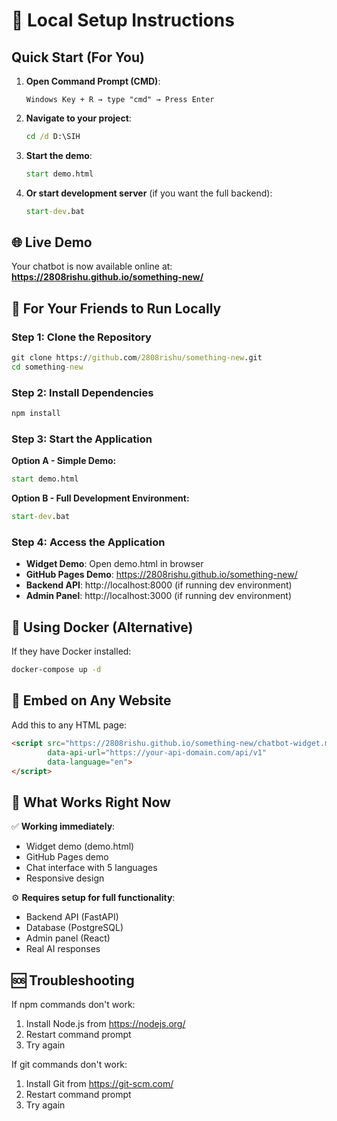 # 🚀 Local Setup Instructions

## Quick Start (For You)

1. **Open Command Prompt (CMD)**:
   ```
   Windows Key + R → type "cmd" → Press Enter
   ```

2. **Navigate to your project**:
   ```cmd
   cd /d D:\SIH
   ```

3. **Start the demo**:
   ```cmd
   start demo.html
   ```

4. **Or start development server** (if you want the full backend):
   ```cmd
   start-dev.bat
   ```

## 🌐 Live Demo

Your chatbot is now available online at:
**https://2808rishu.github.io/something-new/**

## 👥 For Your Friends to Run Locally

### Step 1: Clone the Repository
```cmd
git clone https://github.com/2808rishu/something-new.git
cd something-new
```

### Step 2: Install Dependencies
```cmd
npm install
```

### Step 3: Start the Application
**Option A - Simple Demo:**
```cmd
start demo.html
```

**Option B - Full Development Environment:**
```cmd
start-dev.bat
```

### Step 4: Access the Application
- **Widget Demo**: Open demo.html in browser
- **GitHub Pages Demo**: https://2808rishu.github.io/something-new/
- **Backend API**: http://localhost:8000 (if running dev environment)
- **Admin Panel**: http://localhost:3000 (if running dev environment)

## 🔧 Using Docker (Alternative)

If they have Docker installed:
```cmd
docker-compose up -d
```

## 📱 Embed on Any Website

Add this to any HTML page:
```html
<script src="https://2808rishu.github.io/something-new/chatbot-widget.min.js" 
        data-api-url="https://your-api-domain.com/api/v1"
        data-language="en">
</script>
```

## 🎯 What Works Right Now

✅ **Working immediately**:
- Widget demo (demo.html)
- GitHub Pages demo 
- Chat interface with 5 languages
- Responsive design

⚙️ **Requires setup for full functionality**:
- Backend API (FastAPI)
- Database (PostgreSQL)
- Admin panel (React)
- Real AI responses

## 🆘 Troubleshooting

If npm commands don't work:
1. Install Node.js from https://nodejs.org/
2. Restart command prompt
3. Try again

If git commands don't work:
1. Install Git from https://git-scm.com/
2. Restart command prompt
3. Try again